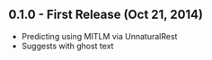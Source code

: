 ## 0.1.0 - First Release (Oct 21, 2014)
* Predicting using MITLM via UnnaturalRest
* Suggests with ghost text
